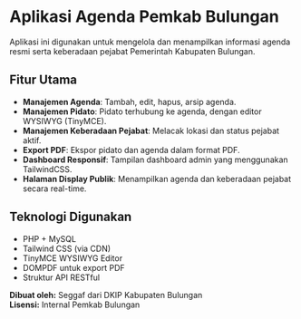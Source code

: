 # Aplikasi Agenda Pemkab Bulungan

Aplikasi ini digunakan untuk mengelola dan menampilkan informasi agenda resmi serta keberadaan pejabat Pemerintah Kabupaten Bulungan.

## Fitur Utama

- **Manajemen Agenda**: Tambah, edit, hapus, arsip agenda.
- **Manajemen Pidato**: Pidato terhubung ke agenda, dengan editor WYSIWYG (TinyMCE).
- **Manajemen Keberadaan Pejabat**: Melacak lokasi dan status pejabat aktif.
- **Export PDF**: Ekspor pidato dan agenda dalam format PDF.
- **Dashboard Responsif**: Tampilan dashboard admin yang menggunakan TailwindCSS.
- **Halaman Display Publik**: Menampilkan agenda dan keberadaan pejabat secara real-time.

## Teknologi Digunakan

- PHP + MySQL
- Tailwind CSS (via CDN)
- TinyMCE WYSIWYG Editor
- DOMPDF untuk export PDF
- Struktur API RESTful

**Dibuat oleh:** Seggaf dari DKIP Kabupaten Bulungan  
**Lisensi:** Internal Pemkab Bulungan
